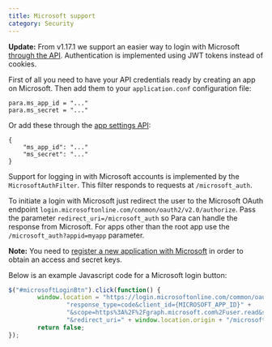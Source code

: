 ```yaml
---
title: Microsoft support
category: Security
---
```


**Update:** From v1.17.1 we support an easier way to login with Microsoft [through the API](#034-api-jwt-signin).
Authentication is implemented using JWT tokens instead of cookies.

First of all you need to have your API credentials ready by creating an app on Microsoft.
Then add them to your `application.conf` configuration file:
```
para.ms_app_id = "..."
para.ms_secret = "..."
```
Or add these through the [app settings API](#050-api-settings-put):
```
{
	"ms_app_id": "..."
	"ms_secret": "..."
}
```
Support for logging in with Microsoft accounts is implemented by the `MicrosoftAuthFilter`.
This filter responds to requests at `/microsoft_auth`.

To initiate a login with Microsoft just redirect the user to the Microsoft OAuth endpoint
`login.microsoftonline.com/common/oauth2/v2.0/authorize`. Pass the parameter `redirect_uri=/microsoft_auth` so Para
can handle the response from Microsoft. For apps other than the root app use the `/microsoft_auth?appid=myapp` parameter.

**Note:** You need to [register a new application with Microsoft](https://apps.dev.microsoft.com/#/appList)
in order to obtain an access and secret keys.

Below is an example Javascript code for a Microsoft login button:

```js
$("#microsoftLoginBtn").click(function() {
		window.location = "https://login.microsoftonline.com/common/oauth2/v2.0/authorize?" +
				"response_type=code&client_id={MICROSOFT_APP_ID}" +
				"&scope=https%3A%2F%2Fgraph.microsoft.com%2Fuser.read&state=" + (new Date().getTime()) +
				"&redirect_uri=" + window.location.origin + "/microsoft_auth;
		return false;
});
```